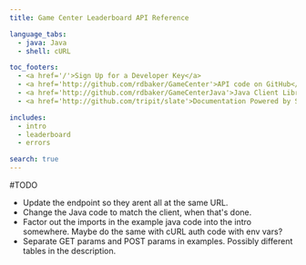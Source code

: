 ```yaml
---
title: Game Center Leaderboard API Reference

language_tabs:
  - java: Java
  - shell: cURL

toc_footers:
  - <a href='/'>Sign Up for a Developer Key</a>
  - <a href='http://github.com/rdbaker/GameCenter'>API code on GitHub</a>
  - <a href='http://github.com/rdbaker/GameCenterJava'>Java Client Library</a>
  - <a href='http://github.com/tripit/slate'>Documentation Powered by Slate</a>

includes:
  - intro
  - leaderboard
  - errors

search: true
---
```



#TODO
- Update the endpoint so they arent all at the same URL.
- Change the Java code to match the client, when that's done.
- Factor out the imports in the example java code into the intro somewhere.
  Maybe do the same with cURL auth code with env vars?
- Separate GET params and POST params in examples. Possibly different tables in
  the description.
